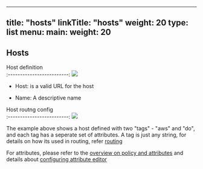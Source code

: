 
---
title: "hosts"
linkTitle: "hosts"
weight: 20
type: list
menu:
  main:
    weight: 20
---

## Hosts

Host definition             
:-------------------------:
![](/configurations/hosts/host_add.jpg)

* Host: is a valid URL for the host

* Name: A descriptive name


Host routng config             
:-------------------------:
![](/configurations/hosts/host_routes.jpg)

The example above shows a host defined with two "tags" - "aws" and "do", and each tag has
a seperate set of attributes. A tag is just any string, for details on how its used in
routing, refer [routing](/architecture/routing)

For attributes, please refer to the [overview on policy and attributes](/architecture/policyattr) 
and details about [configuring attribute editor](../attributeeditor/) 